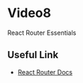 # Video8

React Router Essentials

## Useful Link

- [React Router Docs](https://reactrouter.com/en/main)